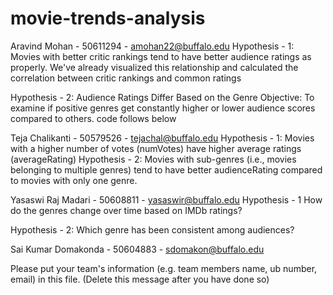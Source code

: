 # movie-trends-analysis
Aravind Mohan - 50611294 - amohan22@buffalo.edu
Hypothesis - 1: Movies with better critic rankings tend to have better audience ratings as properly. We've already visualized this relationship and calculated the correlation between critic rankings and common ratings

Hypothesis - 2: Audience Ratings Differ Based on the Genre Objective: To examine if positive genres get constantly higher or lower audience scores compared to others. code follows below

Teja Chalikanti - 50579526 - tejachal@buffalo.edu
Hypothesis - 1: Movies with a higher number of votes (numVotes) have higher average ratings (averageRating)
Hypothesis - 2: Movies with sub-genres (i.e., movies belonging to multiple genres) tend to have better audienceRating compared to movies with only one genre.

Yasaswi Raj Madari - 50608811 - yasaswir@buffalo.edu
Hypothesis - 1 How do the genres change over time based on IMDb ratings?

Hypothesis - 2: Which genre has been consistent among audiences?

Sai Kumar Domakonda - 50604883 - sdomakon@buffalo.edu

Please put your team's information (e.g. team members name, ub number, email) in this file. (Delete this message after you have done so)



